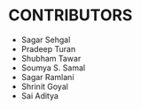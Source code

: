 # CONTRIBUTORS

- Sagar Sehgal
- Pradeep Turan
- Shubham Tawar
- Soumya S. Samal
- Sagar Ramlani
- Shrinit Goyal
- Sai Aditya